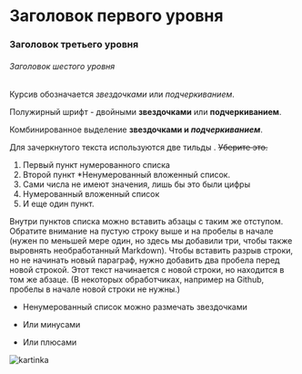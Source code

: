 # Заголовок первого уровня
### Заголовок третьего уровня 
###### Заголовок шестого уровня

Курсив обозначается *звездочками* или _подчеркиванием_.

Полужирный шрифт - двойными **звездочками** или __подчеркиванием__.

Комбинированное выделение **звездочками и _подчеркиванием_**.

Для зачеркнутого текста используются две тильды . ~~Уберите это.~~

1. Первый пункт нумерованного списка
2. Второй пункт
*Ненумерованный вложенный список.
1. Сами числа не имеют значения, лишь бы это были цифры
1. Нумерованный вложенный список
4. И еще один пункт.

Внутри пунктов списка можно вставить абзацы с таким же отступом. Обратите внимание на пустую строку выше и на пробелы в начале (нужен по меньшей мере один, но здесь мы добавили три, чтобы также выровнять необработанный Markdown).
Чтобы вставить разрыв строки, но не начинать новый параграф, нужно добавить два пробела перед новой строкой.
Этот текст начинается с новой строки, но находится в том же абзаце.
(В некоторых обработчиках, например на Github, пробелы в начале новой строки не нужны.)

* Ненумерованный список можно размечать звездочками
- Или минусами
+ Или плюсами

![kartinka](https://pp.userapi.com/c308930/v308930113/9945/DWpmoSxhLCo.jpg)
